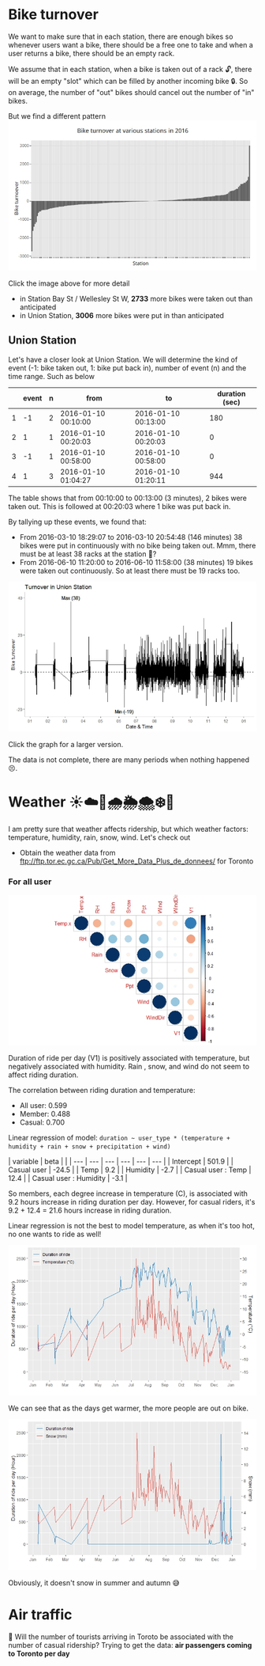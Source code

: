 # Bike turnover

We want to make sure that in each station, there are enough bikes so whenever users want a bike, there should be a free one to take and when a user returns a bike, there should be an empty rack.

We assume that in each station, when a bike is taken out of a rack 🔓, there will be an empty "slot" which can be filled by another incoming bike 🔒. So on average, the number of "out" bikes should cancel out the number of "in" bikes.

But we find a different pattern
[![](graph/bike_turnover_year.jpeg)](https://aunz.github.io/bikeshare/graph/bike_turnoever_year.html)

Click the image above for more detail

- in Station Bay St / Wellesley St W, **2733** more bikes were taken out than anticipated
- in Union Station, **3006** more bikes were put in than anticipated


## Union Station
Let's have a closer look at Union Station. We will determine the kind of event (-1: bike taken out, 1: bike put back in), number of event (n) and the time range. Such as below

|| event | n | from | to | duration (sec) |
| --- | --- | --- | --- | --- | --- |
| 1 | -1 | 2 | 2016-01-10 00:10:00 | 2016-01-10 00:13:00 |180
| 2 | 1 | 1 | 2016-01-10 00:20:03 | 2016-01-10 00:20:03 | 0
| 3 | -1 | 1 | 2016-01-10 00:58:00 | 2016-01-10 00:58:00 | 0
| 4 | 1 | 3 | 2016-01-10 01:04:27 | 2016-01-10 01:20:11 | 944

The table shows that from 00:10:00 to 00:13:00 (3 minutes), 2 bikes were taken out. This is followed at 00:20:03 where 1 bike was put back in.

By tallying up these events, we found that:
- From 2016-03-10 18:29:07 to 2016-03-10 20:54:48 (146 minutes) 38 bikes were put in continuously with no bike being taken out. Mmm, there must be at least 38 racks at the station 🤔?
- From 2016-06-10 11:20:00 to 2016-06-10 11:58:00 (38 minutes) 19 bikes were taken out continuously. So at least there must be 19 racks too.

[![](graph/union_station_turnover_small.jpeg)](graph/union_station_turnover_large.jpeg)

Click the graph for a larger version.

The data is not complete, there are many periods when nothing happened 😣.



# Weather ☀️☁️🌈🌧️🌦️🌨️❄️💨

I am pretty sure that weather affects ridership, but which weather factors: temperature, humidity, rain, snow, wind. Let's check out

- Obtain the weather data from ftp://ftp.tor.ec.gc.ca/Pub/Get_More_Data_Plus_de_donnees/ for Toronto


### For all user
![](graph/weather_cor_all.jpeg)

Duration of ride per day (V1) is positively associated with temperature, but negatively associated with humidity. Rain , snow, and wind do not seem to affect riding duration.

The correlation between riding duration and temperature:
- All user: 0.599
- Member: 0.488
- Casual: 0.700

Linear regression of model: 
`duration ~ user_type * (temperature + humidity + rain + snow + precipitation + wind)`


| variable | beta |  |
| --- | --- | --- | --- | --- | --- |
| Intercept | 501.9 |
| Casual user | -24.5 | 
| Temp | 9.2 |
| Humidity | -2.7 |
| Casual user : Temp | 12.4 |
| Casual user : Humidity | -3.1 |

So members, each degree increase in temperature (C), is associated with 9.2 hours increase in riding duration per day. However, for casual riders, it's 9.2 + 12.4 = 21.6 hours increase in riding duration.

Linear regression is not the best to model temperature, as when it's too hot, no one wants to ride as well!


![](graph/weather_temp_vs_dur_all.jpeg)

We can see that as the days get warmer, the more people are out on bike.


![](graph/weather_snow_vs_dur_all.jpeg)

Obviously, it doesn't snow in summer and autumn 😅



# Air traffic

🤔 Will the number of tourists arriving in Toroto be associated with the number of casual ridership?
Trying to get the data: **air passengers coming to Toronto per day**
